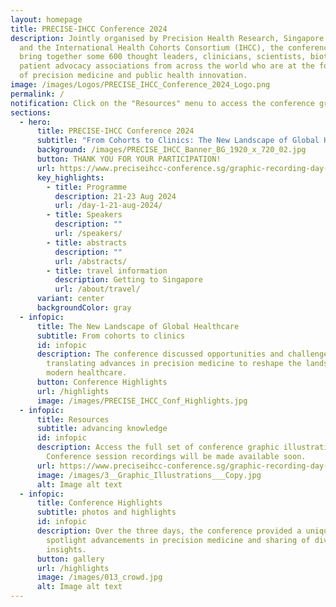 ```yaml
---
layout: homepage
title: PRECISE-IHCC Conference 2024
description: Jointly organised by Precision Health Research, Singapore (PRECISE)
  and the International Health Cohorts Consortium (IHCC), the conference will
  bring together some 600 thought leaders, clinicians, scientists, biotechs, and
  patient advocacy associations from across the world who are at the forefront
  of precision medicine and public health innovation.
image: /images/Logos/PRECISE_IHCC_Conference_2024_Logo.png
permalink: /
notification: Click on the "Resources" menu to access the conference graphic recording.
sections:
  - hero:
      title: PRECISE-IHCC Conference 2024
      subtitle: "From Cohorts to Clinics: The New Landscape of Global Healthcare"
      background: /images/PRECISE_IHCC_Banner_BG_1920_x_720_02.jpg
      button: THANK YOU FOR YOUR PARTICIPATION!
      url: https://www.preciseihcc-conference.sg/graphic-recording-day-1/
      key_highlights:
        - title: Programme
          description: 21-23 Aug 2024
          url: /day-1-21-aug-2024/
        - title: Speakers
          description: ""
          url: /speakers/
        - title: abstracts
          description: ""
          url: /abstracts/
        - title: travel information
          description: Getting to Singapore
          url: /about/travel/
      variant: center
      backgroundColor: gray
  - infopic:
      title: The New Landscape of Global Healthcare
      subtitle: From cohorts to clinics
      id: infopic
      description: The conference discussed opportunities and challenges in
        translating advances in precision medicine to reshape the landscape of
        modern healthcare.
      button: Conference Highlights
      url: /highlights
      image: /images/PRECISE_IHCC_Conf_Highlights.jpg
  - infopic:
      title: Resources
      subtitle: advancing knowledge
      id: infopic
      description: Access the full set of conference graphic illustrations here.
        Conference session recordings will be made available soon.
      url: https://www.preciseihcc-conference.sg/graphic-recording-day-1/
      image: /images/3__Graphic_Illustrations___Copy.jpg
      alt: Image alt text
  - infopic:
      title: Conference Highlights
      subtitle: photos and highlights
      id: infopic
      description: Over the three days, the conference provided a unique platform to
        spotlight advancements in precision medicine and sharing of diverse
        insights.
      button: gallery
      url: /highlights
      image: /images/013_crowd.jpg
      alt: Image alt text
---
```

